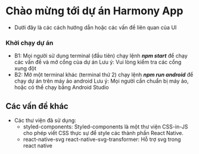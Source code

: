 # Chào mừng tới dự án Harmony App

- Dưới đây là các cách hướng dẫn hoặc các vấn đề liên quan của UI 

### Khởi chạy dự án 
- B1: Mọi người sử dụng terminal (đầu tiên) chạy lệnh ***npm start*** để chạy các vấn đề và mở cổng của dự án
Lưu ý: Vui lòng kiểm tra các cổng xung đột
- B2: Mở một terminal khác (terminal thứ 2) chạy lệnh ***npm run android*** để chạy dự án trên máy ảo android
Lưu ý: Mọi người cần chuẩn bị máy ảo, hoặc có thể chạy bằng Android Studio

## Các vấn đề khác
- Các thư viện đã sử dụng:
    + styled-components: Styled-components là một thư viện CSS-in-JS cho phép viết CSS thực sự để style các thành phần React Native.
    + react-native-svg react-native-svg-transformer: Hỗ trợ svg trong react native 